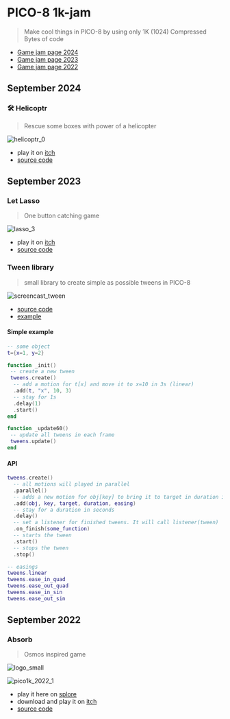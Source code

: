 # PICO-8 1k-jam

> Make cool things in PICO-8 by using only 1K (1024) Compressed Bytes of code

 * [Game jam page 2024](https://itch.io/jam/pico-1k-2024)
 * [Game jam page 2023](https://itch.io/jam/pico-1k-2023)
 * [Game jam page 2022](https://itch.io/jam/pico-1k-2022)

## September 2024
### 🛠 Helicoptr
> Rescue some boxes with power of a helicopter

![helicoptr_0](https://github.com/user-attachments/assets/22c05953-d4f8-4df3-b7ff-9a265e8e64ab)
 * play it on [itch](https://milchreiz.itch.io/helicoptr-1k)
 * [source code](https://github.com/Milchreis/pico8-1k-jam/blob/main/2024-09-16_helicoptr.p8)


## September 2023
### Let Lasso
> One button catching game

![lasso_3](https://github.com/Milchreis/pico8-1k-jam/assets/544436/6d869490-970e-46ba-a54e-95d685f947d5)
 * play it on [itch](https://milchreiz.itch.io/let-lasso)
 * [source code](https://github.com/Milchreis/pico8-1k-jam/blob/main/2023-09-19_let-lasso.p8)

### Tween library 
> small library to create simple as possible tweens in PICO-8

![screencast_tween](https://github.com/Milchreis/pico8-1k-jam/assets/544436/ddde853f-834d-4b8b-86bd-e248e607bd55)

 * [source code](https://github.com/Milchreis/pico8-1k-jam/blob/main/2023-09-05_tween.p8)
 * [example](https://github.com/Milchreis/pico8-1k-jam/blob/main/2023-09-05_tween_example.p8)

#### Simple example
```lua
-- some object
t={x=1, y=2}

function _init()
 -- create a new tween
 tweens.create()
  -- add a motion for t[x] and move it to x=10 in 3s (linear)
  .add(t, "x", 10, 3)
  -- stay for 1s
  .delay(1)
  .start()
end

function _update60()
 -- update all tweens in each frame
 tweens.update()
end
```

#### API
```lua
tweens.create()
  -- all motions will played in parallel
  .parallel()
  -- adds a new motion for obj[key] to bring it to target in duration in seconds
  .add(obj, key, target, duration, easing)
  -- stay for a duration in seconds
  .delay()
  -- set a listener for finished tweens. It will call listener(tween)
  .on_finish(some_function)
  -- starts the tween
  .start()
  -- stops the tween
  .stop()

-- easings
tweens.linear
tweens.ease_in_quad
tweens.ease_out_quad
tweens.ease_in_sin
tweens.ease_out_sin
```

## September 2022
### Absorb 
> Osmos inspired game

![logo_small](https://user-images.githubusercontent.com/544436/189542828-eb58956d-6b14-4a8c-b5c5-0c427e04a784.png)

![pico1k_2022_1](https://user-images.githubusercontent.com/544436/189496187-091f3262-a6a4-4e5e-9d23-74f55272b5ec.gif)
 * play it here on [splore](https://www.lexaloffle.com/bbs/?tid=49288)
 * download and play it on [itch](https://milchreiz.itch.io/absorb)
 * [source code](https://github.com/Milchreis/pico8-1k-jam/blob/main/2022-09-absorb.p8)
